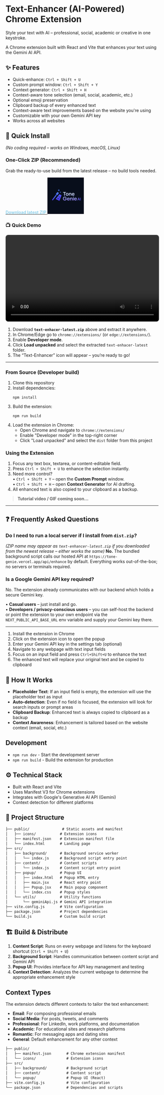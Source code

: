 # Text-Enhancer (AI-Powered) Chrome Extension

Style your text with AI – professional, social, academic or creative in one keystroke.

A Chrome extension built with React and Vite that enhances your text using the Gemini AI API.

## ✨ Features

- Quick-enhance: `Ctrl + Shift + U`  
- Custom prompt window: `Ctrl + Shift + Y`  
- Context generator: `Ctrl + Shift + H`  
- Context-aware tone selection (email, social, academic, etc.)  
- Optional emoji preservation  
- Clipboard backup of every enhanced text
- Context-aware text improvements based on the website you're using
- Customizable with your own Gemini API key
- Works across all websites

## 🚀 Quick Install  
*(No coding required – works on Windows, macOS, Linux)*

### One-Click ZIP (Recommended)
Grab the ready-to-use build from the latest release – no build tools needed.

<a href="https://raw.githubusercontent.com/Nexoraedge/Text_Enhancer/main/downloads/text-enhacer-latest_01.zip">
<span style="color: #87ceeb; font-weight: 600;">Download latest ZIP</span>
<img src="https://github.com/Nexoraedge/Text_Enhancer/blob/main/public/icons/icon128.png"  title="Download latest ZIP" alt="Download latest ZIP" width="120" /></a>

### 📺 Quick Demo

<div align="center">

<!-- 16:9 video placeholder. Replace `downloads/tut.mp4` with a converted `.gif` or hosted video later -->
<video src="downloads/tut.mp4" controls style="width:100%; max-width:720px; aspect-ratio:16/9; border:1px solid #555; border-radius:8px;">Sorry, your browser doesn't support embedded videos. You can download the tutorial <a href="downloads/tut.mp4">here</a>.</video>

</div>


1. Download **`text-enhacer-latest.zip`** above and extract it anywhere.
2. In Chrome/Edge go to `chrome://extensions/` (or `edge://extensions/`).
3. Enable **Developer mode**.
4. Click **Load unpacked** and select the extracted `text-enhacer-latest` folder.
5. The “Text-Enhancer” icon will appear – you’re ready to go!

---

### From Source (Developer build)

1. Clone this repository
2. Install dependencies:
   ```
   npm install
   ```
3. Build the extension:
   ```
   npm run build
   ```
4. Load the extension in Chrome:
   - Open Chrome and navigate to `chrome://extensions/`
   - Enable "Developer mode" in the top-right corner
   - Click "Load unpacked" and select the `dist` folder from this project

### Using the Extension
1. Focus any text box, textarea, or content-editable field.
2. Press `Ctrl + Shift + U` to enhance the selection instantly.
3. Need more control?  
   • `Ctrl + Shift + Y` – open the **Custom Prompt** window.  
   • `Ctrl + Shift + H` – open **Context Generator** for AI drafting.
4. All enhanced text is also copied to your clipboard as a backup.

> **Tutorial video / GIF coming soon…**

---

## ❓ Frequently Asked Questions

### Do I need to run a local server if I install from `dist.zip`?

*(ZIP name may appear as `text-enhancer-latest.zip` if you downloaded from the newest release – either works the same)*
**No.** The bundled background script calls our hosted API at `https://tone-genie.vercel.app/api/enhance` by default.  Everything works out-of-the-box; no servers or terminals required.

### Is a Google Gemini API key required?
No. The extension already communicates with our backend which holds a secure Gemini key.

• **Casual users** – just install and go.  
• **Developers / privacy-conscious users** – you can self-host the backend or point the extension to your own endpoint via the `NEXT_PUBLIC_API_BASE_URL` env variable and supply your Gemini key there.

---

1. Install the extension in Chrome
2. Click on the extension icon to open the popup
3. Enter your Gemini API key in the settings tab (optional)
4. Navigate to any webpage with text input fields
5. Focus on an input field and press `Ctrl+Shift+U` to enhance the text
6. The enhanced text will replace your original text and be copied to clipboard

## 🧠 How It Works

- **Placeholder Text**: If an input field is empty, the extension will use the placeholder text as input
- **Auto-detection**: Even if no field is focused, the extension will look for search inputs or prompt areas
- **Clipboard Backup**: Enhanced text is always copied to clipboard as a backup
- **Context Awareness**: Enhancement is tailored based on the website context (email, social, etc.)

## Development

- `npm run dev` - Start the development server
- `npm run build` - Build the extension for production

## ⚙️ Technical Stack

- Built with React and Vite
- Uses Manifest V3 for Chrome extensions
- Integrates with Google's Generative AI API (Gemini)
- Context detection for different platforms

## 📁 Project Structure

```
├── public/               # Static assets and manifest
│   ├── icons/           # Extension icons
│   ├── manifest.json    # Extension manifest file
│   └── index.html       # Landing page
├── src/
│   ├── background/      # Background service worker
│   │   └── index.js     # Background script entry point
│   ├── content/         # Content scripts
│   │   └── index.js     # Content script entry point
│   ├── popup/           # Popup UI
│   │   ├── index.html   # Popup HTML entry
│   │   ├── main.jsx     # React entry point
│   │   ├── Popup.jsx    # Main popup component
│   │   └── index.css    # Popup styles
│   └── utils/           # Utility functions
│       └── geminiApi.js # Gemini API integration
├── vite.config.js       # Vite configuration
├── package.json         # Project dependencies
└── build.js             # Custom build script
```

## 🏗️ Build & Distribute

1. **Content Script**: Runs on every webpage and listens for the keyboard shortcut (`Ctrl + Shift + U`)
2. **Background Script**: Handles communication between content script and Gemini API
3. **Popup UI**: Provides interface for API key management and testing
4. **Context Detection**: Analyzes the current webpage to determine the appropriate enhancement style

## Context Types

The extension detects different contexts to tailor the text enhancement:

- **Email**: For composing professional emails
- **Social Media**: For posts, tweets, and comments
- **Professional**: For LinkedIn, work platforms, and documentation
- **Academic**: For educational sites and research platforms
- **Romantic**: For messaging apps and dating sites
- **General**: Default enhancement for any other context

```
├── public/
│   ├── manifest.json       # Chrome extension manifest
│   └── icons/              # Extension icons
├── src/
│   ├── background/         # Background script
│   ├── content/            # Content script
│   └── popup/              # Popup UI (React)
├── vite.config.js          # Vite configuration
└── package.json            # Dependencies and scripts
```
